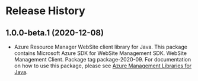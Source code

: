 # Release History

## 1.0.0-beta.1 (2020-12-08)

- Azure Resource Manager WebSite client library for Java. This package contains Microsoft Azure SDK for WebSite Management SDK. WebSite Management Client. Package tag package-2020-09. For documentation on how to use this package, please see [Azure Management Libraries for Java](https://aka.ms/azsdk/java/mgmt).